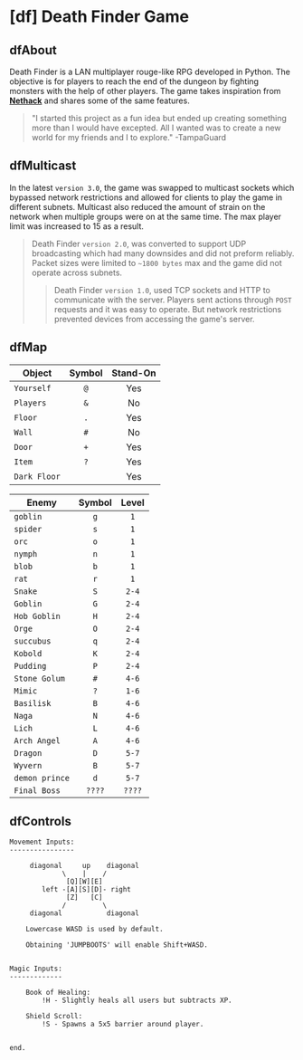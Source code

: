 # [df] Death Finder Game

## dfAbout

Death Finder is a LAN multiplayer rouge-like RPG developed in Python.
The objective is for players to reach the end of the dungeon by fighting
monsters with the help of other players. The game takes inspiration from [**Nethack**](https://nethack.org/) and shares some of the same features.

> "I started this project as a fun idea but ended up creating something more than I would have excepted. All I wanted was to create a new world for my friends and I to explore."
> -TampaGuard

## dfMulticast

In the latest `version 3.0`, the game was swapped to multicast sockets which bypassed network restrictions and allowed for clients to play the game in different subnets. Multicast also reduced the amount of strain on the network when multiple groups were on at the same time. The max player limit was increased to 15 as a result.

>Death Finder `version 2.0`, was converted to support UDP broadcasting which had many downsides and did not preform reliably. Packet sizes were limited to `~1800 bytes` max and the game did not operate across subnets.
>>Death Finder `version 1.0`, used TCP sockets and HTTP to communicate with the server. Players sent actions through `POST` requests and it was easy to operate. But network restrictions prevented devices from accessing the game's server.

## dfMap

|  Object       | Symbol | Stand-On |
| ------------- |:------:|:--------:|
| `Yourself`    | `@`    | Yes
| `Players`     | `&`    | No
| `Floor`       | `.`    | Yes
| `Wall`        | `#`    | No
| `Door`        | `+`    | Yes
| `Item`        | `?`    | Yes
| `Dark Floor`  | ` `    | Yes

|  Enemy        | Symbol | Level |
| ------------- |:------:|:----:|
| `goblin` | `g` | `1`
| `spider` | `s` | `1`
| `orc`    | `o` | `1`
| `nymph`  | `n` | `1`
| `blob`   | `b` | `1`
| `rat`    | `r` | `1`
| `Snake`  | `S` | `2-4`
| `Goblin` | `G` | `2-4`
| `Hob Goblin` | `H` | `2-4`
| `Orge`   | `O` | `2-4`
| `succubus` | `q` | `2-4`
| `Kobold` | `K` | `2-4`
| `Pudding`| `P` | `2-4`
| `Stone Golum` | `#` | `4-6`
| `Mimic`  | `?` | `1-6`
| `Basilisk`  | `B` | `4-6`
| `Naga`  | `N` | `4-6`
| `Lich`  | `L` | `4-6`
| `Arch Angel`  | `A` | `4-6`
| `Dragon`  | `D` | `5-7`
| `Wyvern`  | `B` | `5-7`
| `demon prince`  | `d` | `5-7`
| `Final Boss`  | `????` | `????`

## dfControls

    Movement Inputs:
    ----------------
    
         diagonal     up    diagonal
                 \    |    /
                  [Q][W][E]
            left -[A][S][D]- right
                  [Z]   [C]
                 /         \
         diagonal           diagonal
        
        Lowercase WASD is used by default.
        
        Obtaining 'JUMPBOOTS' will enable Shift+WASD.
    
    
    Magic Inputs:
    -------------
        
        Book of Healing:
            !H - Slightly heals all users but subtracts XP.
        
        Shield Scroll:
            !S - Spawns a 5x5 barrier around player.
        
    
    end.


